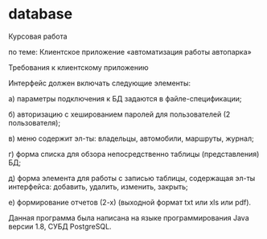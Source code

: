 # database
Курсовая работа

по теме: Клиентское приложение «автоматизация работы автопарка»

Требования к клиентскому приложению

Интерфейс должен включать следующие элементы:

а) параметры подключения к БД задаются в файле-спецификации;

б) авторизацию с хешированием паролей для пользователей (2 пользователя);

в) меню содержит эл-ты: владельцы, автомобили, маршруты, журнал;

г) форма списка для обзора непосредственно таблицы (представления) БД;

д) форма элемента для работы с записью таблицы, содержащая эл-ты интерфейса: добавить, удалить, изменить, закрыть;

е) формирование отчетов (2-х) (выходной формат txt или xls или pdf).

Данная программа была написана на языке программирования Java версии 1.8, СУБД PostgreSQL.

